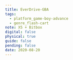 ```yaml
---
title: EverDrive-GBA
tags:
  - platform_game-boy-advance
  - genre_flash-cart
note: X5 + Bitbox
digital: false
physical: true
guide: false
pending: false
date: 2020-08-20
---
```

